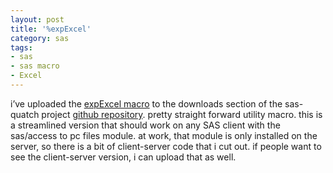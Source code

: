 ```yaml
---
layout: post
title: '%expExcel'
category: sas
tags:
- sas
- sas macro
- Excel
---
```


i’ve uploaded the [expExcel macro](https://github.com/rkoopmann/sas-quatch/blob/master/google-code-files/expexcel.sas) to the downloads section of the sas-quatch project [github repository](https://github.com/rkoopmann/sas-quatch). pretty straight forward utility macro. this is a streamlined version that should work on any SAS client with the sas/access to pc files module. at work, that module is only installed on the server, so there is a bit of client-server code that i cut out. if people want to see the client-server version, i can upload that as well.
